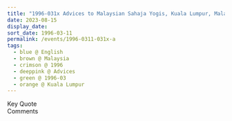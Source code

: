 ```yaml
---
title: "1996-031x Advices to Malaysian Sahaja Yogis, Kuala Lumpur, Malaysia"
date: 2023-08-15
display_date: 
sort_date: 1996-03-11
permalink: /events/1996-0311-031x-a
tags:
  - blue @ English
  - brown @ Malaysia
  - crimson @ 1996
  - deeppink @ Advices
  - green @ 1996-03
  - orange @ Kuala Lumpur
---
```


<wave-list>
  <list-title color="green" width="75">Key Quote</list-title>
  <list-item color="BlanchedAlmond"  width="200"></list-item>
  <list-item color="Lavender"></list-item>
  <list-item color="BlanchedAlmond"></list-item>
</wave-list>

<br>

<wave-list>
  <list-title color="green" width="75">Comments</list-title>
  <list-item color="BlanchedAlmond"  width="200"></list-item>
  <list-item color="Lavender"></list-item>
  <list-item color="BlanchedAlmond"></list-item>
</wave-list>